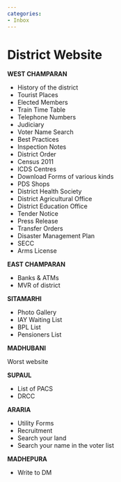 ```yaml
---
categories:
- Inbox
---
```

# District Website

**WEST CHAMPARAN**

- History of the district
- Tourist Places
- Elected Members
- Train Time Table
- Telephone Numbers
- Judiciary
- Voter Name Search
- Best Practices
- Inspection Notes
- District Order
- Census 2011
- ICDS Centres
- Download Forms of various kinds
- PDS Shops
- District Health Society
- District Agricultural Office
- District Education Office
- Tender Notice
- Press Release
- Transfer Orders
- Disaster Management Plan
- SECC
- Arms License

  

**EAST CHAMPARAN**

- Banks & ATMs
- MVR of district

  

**SITAMARHI**

- Photo Gallery
- IAY Waiting List
- BPL List
- Pensioners List

  

**MADHUBANI**

Worst website 

  

**SUPAUL**

- List of PACS
- DRCC

  

**ARARIA**

- Utility Forms
- Recruitment
- Search your land
- Search your name in the voter list

  

**MADHEPURA**

- Write to DM